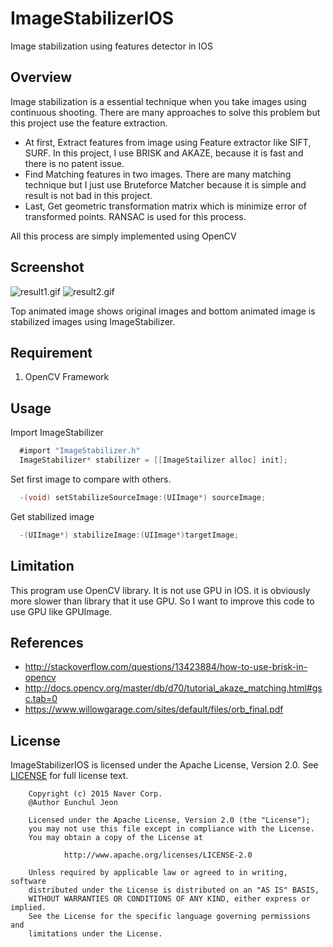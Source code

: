 # ImageStabilizerIOS
Image stabilization using features detector in IOS

## Overview
Image stabilization is a essential technique when you take images using continuous shooting.
There are many approaches to solve this problem but this project use the feature extraction.

* At first, Extract features from image using Feature extractor like SIFT, SURF. In this project, I use BRISK and AKAZE, because it is fast and there is no patent issue.
* Find Matching features in two images. There are many matching technique but I just use Bruteforce Matcher because it is simple and result is not bad in this project.
* Last, Get geometric transformation matrix which is minimize error of transformed points. RANSAC is used for this process.

All this process are simply implemented using OpenCV


## Screenshot
![result1.gif](/docs/result1.gif)
![result2.gif](/docs/result2.gif)

Top animated image shows original images and bottom animated image is stabilized images using ImageStabilizer.

## Requirement
1. OpenCV Framework

## Usage
Import ImageStabilizer
```objectiveC
  #import "ImageStabilizer.h"
  ImageStabilizer* stabilizer = [[ImageStailizer alloc] init];
```
  
Set first image to compare with others.
```objectiveC
  -(void) setStabilizeSourceImage:(UIImage*) sourceImage;
```

Get stabilized image
```objectiveC
  -(UIImage*) stabilizeImage:(UIImage*)targetImage;
```

## Limitation
This program use OpenCV library.
It is not use GPU in IOS. it is obviously more slower than library that it use GPU.
So I want to improve this code to use GPU like GPUImage.

## References
* http://stackoverflow.com/questions/13423884/how-to-use-brisk-in-opencv
* http://docs.opencv.org/master/db/d70/tutorial_akaze_matching.html#gsc.tab=0
* https://www.willowgarage.com/sites/default/files/orb_final.pdf

## License
ImageStabilizerIOS is licensed under the Apache License, Version 2.0.
See [LICENSE](/docs/LICENSE.txt) for full license text.

        Copyright (c) 2015 Naver Corp.
        @Author Eunchul Jeon

        Licensed under the Apache License, Version 2.0 (the "License");
        you may not use this file except in compliance with the License.
        You may obtain a copy of the License at

                http://www.apache.org/licenses/LICENSE-2.0

        Unless required by applicable law or agreed to in writing, software
        distributed under the License is distributed on an "AS IS" BASIS,
        WITHOUT WARRANTIES OR CONDITIONS OF ANY KIND, either express or implied.
        See the License for the specific language governing permissions and
        limitations under the License.

